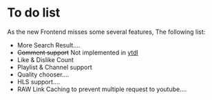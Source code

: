 # To do list
As the new Frontend misses some several features, The following list:

- More Search Result....
- ~~Comment support~~ Not implemented in [ytdl](https://npmjs.com/ytdl-core)
- Like & Dislike Count
- Playlist & Channel support
- Quality chooser....
- HLS support....
- RAW Link Caching to prevent multiple request to youtube....
